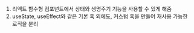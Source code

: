 1. 리액트 함수형 컴포넌트에서 상태와 생명주기 기능을 사용할 수 있게 해줌
2.  useState, useEffect와 같은 기본 훅 외에도, 커스텀 훅을 만들어 재사용 가능한 로직을 분리

